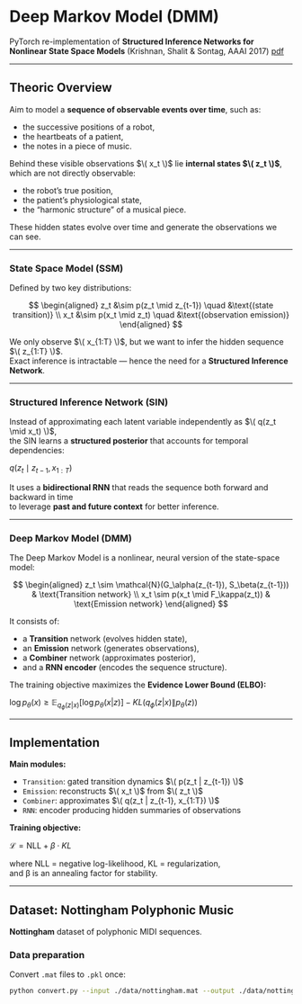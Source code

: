# Deep Markov Model (DMM)

PyTorch re-implementation of **Structured Inference Networks for Nonlinear State Space Models** (Krishnan, Shalit & Sontag, AAAI 2017) [pdf](https://arxiv.org/pdf/1609.09869)

---

## Theoric Overview

Aim to model a **sequence of observable events over time**, such as:
- the successive positions of a robot,  
- the heartbeats of a patient,  
- the notes in a piece of music.

Behind these visible observations $\( x_t \)$ lie **internal states $\( z_t \)$**, which are not directly observable:
- the robot’s true position,  
- the patient’s physiological state,  
- the “harmonic structure” of a musical piece.

These hidden states evolve over time and generate the observations we can see.

---

### State Space Model (SSM)

Defined by two key distributions:

$$
\begin{aligned}
z_t &\sim p(z_t \mid z_{t-1}) \quad &\text{(state transition)} \\
x_t &\sim p(x_t \mid z_t) \quad &\text{(observation emission)}
\end{aligned}
$$

We only observe $\( x_{1:T} \)$, but we want to infer the hidden sequence $\( z_{1:T} \)$.  
Exact inference is intractable — hence the need for a **Structured Inference Network**.

---

### Structured Inference Network (SIN)

Instead of approximating each latent variable independently as $\( q(z_t \mid x_t) \)$,  
the SIN learns a **structured posterior** that accounts for temporal dependencies:


$q(z_t \mid z_{t-1}, x_{1:T})$


It uses a **bidirectional RNN** that reads the sequence both forward and backward in time  
to leverage **past and future context** for better inference.

---

### Deep Markov Model (DMM)

The Deep Markov Model is a nonlinear, neural version of the state-space model:

$$
\begin{aligned}
z_t \sim \mathcal{N}(G_\alpha(z_{t-1}), S_\beta(z_{t-1})) & \text{Transition network} \\ 
x_t \sim p(x_t \mid F_\kappa(z_t)) & \text{Emission network}
\end{aligned}
$$

It consists of:
- a **Transition** network (evolves hidden state),
- an **Emission** network (generates observations),
- a **Combiner** network (approximates posterior),
- and a **RNN encoder** (encodes the sequence structure).

The training objective maximizes the **Evidence Lower Bound (ELBO):**


$\log p_\theta(x) \geq \mathbb{E}_{q_\phi(z|x)}[\log p_\theta(x|z)] - KL(q_\phi(z|x) \| p_\theta(z))$

---

## Implementation 

**Main modules:**
- `Transition`: gated transition dynamics $\( p(z_t | z_{t-1}) \)$  
- `Emission`: reconstructs $\( x_t \)$ from $\( z_t \)$  
- `Combiner`: approximates $\( q(z_t | z_{t-1}, x_{1:T}) \)$  
- `RNN`: encoder producing hidden summaries of observations  

**Training objective:**  

$\mathcal{L} = \text{NLL} + \beta \cdot KL$

where NLL = negative log-likelihood, KL = regularization,  
and β is an annealing factor for stability.

---

## Dataset: Nottingham Polyphonic Music

**Nottingham** dataset of polyphonic MIDI sequences.

### Data preparation
Convert `.mat` files to `.pkl` once:
```bash
python convert.py --input ./data/nottingham.mat --output ./data/nottingham.pkl
